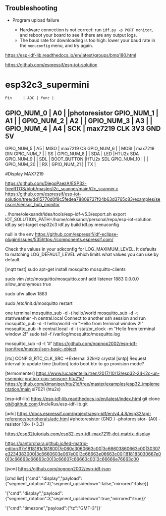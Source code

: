 ## Troubleshooting

* Program upload failure

    * Hardware connection is not correct: run `idf.py -p PORT monitor`, and reboot your board to see if there are any output logs.
    * The baud rate for downloading is too high: lower your baud rate in the `menuconfig` menu, and try again.

https://esp-idf-lib.readthedocs.io/en/latest/groups/bmp180.html

https://github.com/espressif/esp-iot-solution

# esp32c3_supermini
    Pin     | ADC | func |
GPIO_NUM_0  | A0  |      |photoresistor
GPIO_NUM_1  | A1  |      |
GPIO_NUM_2  | A2  |      |
GPIO_NUM_3  | A3  |      |
GPIO_NUM_4  | A4  | SCK  | max7219 CLK
3V3
GND
5V
-------------------------------------
GPIO_NUM_5  | A5  | MISO | max7219 CS
GPIO_NUM_6  |     | MOSI | max7219 DIN
GPIO_NUM_7  |     | SS   | 
GPIO_NUM_8  |     | SDA  | LED           |HTU2x SDA
GPIO_NUM_9  |     | SDL  | BOOT_BUTTON   |HTU2x SDL
GPIO_NUM_10 |     |      |
GPIO_NUM_20 |     | RX   |
GPIO_NUM_21 |     | TX   |

#Display MAX7219 


https://github.com/DiegoPaezA/ESP32-freeRTOS/blob/master/i2c_scanner/main/i2c_scanner.c
https://github.com/espressif/esp-iot-solution/tree/dd15770d0f8c5fedea78809737f04b63d3765c83/examples/sensors/sensor_hub_monitor


. /home/oleksandr/ides/tools/esp-idf-v5.3/export.sh
export IOT_SOLUTION_PATH=/home/oleksandr/personal/repo/esp-iot-solution
idf.py set-target esp32c3
idf.py build
idf.py menuconfig

null in the env https://github.com/espressif/idf-eclipse-plugin/issues/535https://components.espressif.com/

Check the values in your sdkconfig for LOG_MAXIMUM_LEVEL. It defaults to matching LOG_DEFAULT_LEVEL which limits what values you can use by default.


[mqtt test]
sudo apt-get install mosquitto mosquitto-clients

sudo vim /etc/mosquitto/mosquitto.conf 
add
  listener 1883 0.0.0.0
  allow_anonymous true

sudo ufw allow 1883

sudo /etc/init.d/mosquitto restart

one terminal
mosquitto_sub -d -t hello/world
mosquitto_sub -d -t stat/weather -h central.local
Connect to another ssh session and run
mosquitto_pub -d -t hello/world -m "Hello from terminal window 2!"
mosquitto_pub -h central.local -d -t stat/pr_clock -m "Hello from terminal window 2!"
sudo tail -f /var/log/mosquitto/mosquitto.log

mosquitto_sub -d -t '#'
https://github.com/nopnop2002/esp-idf-json/tree/master/json-basic-object

[rtc]
CONFIG_RTC_CLK_SRC ->External 32kHz crystal
[sntp]
Request interval to update time
[button]
todo boot btn to go provision mode?

[termomenter]
https://www.lucadentella.it/en/2017/10/13/esp32-24-i2c-un-esempio-pratico-con-sensore-htu21d/
https://github.com/kimsniper/htu21d/tree/master/examples/esp32_implementation/main
si7021 (htu2x)

[esp-idf-lib]
https://esp-idf-lib.readthedocs.io/en/latest/index.html
git clone git@github.com:UncleRus/esp-idf-lib.git

[adc]
https://docs.espressif.com/projects/esp-idf/en/v4.4.8/esp32/api-reference/peripherals/adc.html
#photoresistor (GND ) -photoresistor- (A0) -resistor 10k- (+3.3)

https://esp32tutorials.com/esp32-esp-idf-max7219-dot-matrix-display

https://xantorohara.github.io/led-matrix-editor/#7e1818181c181800|7e060c3060663c00|3c66603860663c00|30307e3234383000|3c6660603e067e00|3c66663e06663c00|1818183030667e00|3c66663c66663c00|3c66607c66663c00|3c66666e76663c00

[json]
https://github.com/nopnop2002/esp-idf-json

[cmd list]
{"cmd":"display","payload":{"segment_rotation":0,"segment_upsidedown":false,"mirrored":false}}

'{"cmd":"display","payload":{"segment_rotation":3,"segment_upsidedown":true,"mirrored":true}}'

'{"cmd":"timezone","payload":{"tz":"GMT-3"}}'






